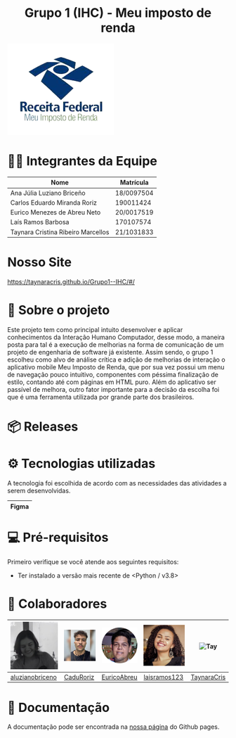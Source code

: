 <h1 align="center"> Grupo 1 (IHC) - Meu imposto de renda </h1>


![logo meu imposto de renda](_imagens/imposto-rem.png?raw=true)


# 👨‍💻 Integrantes da Equipe

| Nome | Matrícula |
| - | - |
| Ana Júlia Luziano Briceño | 18/0097504 |
| Carlos Eduardo Miranda Roriz | 190011424 |
| Eurico Menezes de Abreu Neto | 20/0017519 |
| Laís Ramos Barbosa | 170107574 |
| Taynara Cristina Ribeiro Marcellos | 21/1031833 |

# Nosso Site

https://taynaracris.github.io/Grupo1--IHC/#/

# 📄 Sobre o projeto

Este projeto tem como principal intuito desenvolver e aplicar conhecimentos da Interação Humano Computador, desse modo, a maneira posta para tal é a execução de melhorias na forma de comunicação de um projeto de engenharia de software já existente. Assim sendo, o grupo 1 escolheu como alvo de análise crítica e adição de melhorias de interação o aplicativo mobile Meu Imposto de Renda, que por sua vez possui um menu de navegação pouco intuitivo, componentes com péssima finalização de estilo, contando até com páginas em HTML puro. Além do aplicativo ser passível de melhora, outro fator importante para a decisão da escolha foi que é uma ferramenta utilizada por grande parte dos brasileiros.


# 📦 Releases



# ⚙️ Tecnologias utilizadas

A tecnologia foi escolhida de acordo com as necessidades das atividades a serem desenvolvidas.

| Figma | 
| - |

# 💻 Pré-requisitos

Primeiro verifique se você atende aos seguintes requisitos:

* Ter instalado a versão mais recente de <Python / v3.8>

# 🤝 Colaboradores


|![Ana](_imagens/ana.jpeg?raw=true)|![Cadu](_imagens/cadu.jpeg?raw=true)|![Eurico](_imagens/eurico.png?raw=true)|![Lais](_imagens/lais.jpeg?raw=true)|![Tay](https://user-images.githubusercontent.com/54339291/153504509-e34ad8e5-9dfc-4b2f-99cc-53100b0d2b79.jpeg)|
| - | - | - | - | - |
|[aluzianobriceno](https://github.com/aluzianobriceno)|[CaduRoriz](https://github.com/CaduRoriz)|[EuricoAbreu](https://github.com/EuricoAbreu)|[laisramos123](https://github.com/laisramos123)|[TaynaraCris](https://github.com/TaynaraCris)|



#  📜 Documentação

A documentação pode ser encontrada na [nossa página](https://taynaracris.github.io/Grupo1--IHC/#/) do Github pages.

